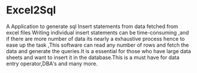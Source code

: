 # Excel2Sql
A Application to generate sql Insert statements from data fetched from excel files
Writing individual insert statements can be time-consuming ,and if there are more number of data its nearly a exhaustive process
hence to ease up the task ,This software can read any number of rows and fetch the data and generate the queries.It is a essential for those
who have large data sheets and want to insert it in the database.This is a must have for data entry operator,DBA's and many more.
